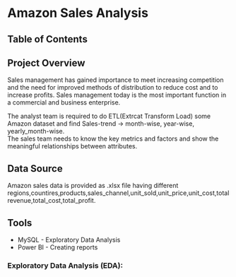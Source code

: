 # Amazon Sales Analysis
## Table of Contents

## Project Overview
 Sales management has gained importance to meet increasing competition and the need for improved methods of distribution to reduce cost and to increase profits. Sales management today is the most important function in a commercial and business enterprise.  
 
 The analyst team is required to do ETL(Extrcat Transform Load) some Amazon dataset and find Sales-trend -> month-wise, year-wise, yearly_month-wise.  
 The sales team needs to know the key metrics and factors and show the meaningful relationships between attributes.  
 ## Data Source  
 Amazon sales data is provided as .xlsx file having different regions,countires,products,sales_channel,unit_sold,unit_price,unit_cost,total revenue,total_cost,total_profit.  
 ## Tools  
 - MySQL - Exploratory Data Analysis
 - Power BI - Creating reports
### Exploratory Data Analysis (EDA):  

 

